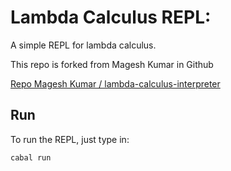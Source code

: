 Lambda Calculus REPL:
====================

A simple REPL for lambda calculus.

This repo is forked from Magesh Kumar in Github

[Repo Magesh Kumar / lambda-calculus-interpreter](https://github.com/Ema93sh/lambda-calculus-interpreter)

## Run

To run the REPL, just type in:

    cabal run